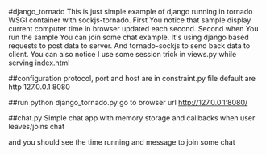#django_tornado
This is just simple example of django running in tornado WSGI container with sockjs-tornado.
First You notice that sample display current computer time in browser updated each second. 
Second when You run the sample You can join some chat example. It's using django based requests to post data to server. And tornado-sockjs to send back data to client. You can also notice I use some session trick in views.py while serving index.html

##configuration
protocol, port and host are in constraint.py file
default are http 127.0.0.1 8080

##run
python django_tornado.py
go to browser url http://127.0.0.1:8080/

##chat.py
Simple chat app with memory storage and callbacks when user leaves/joins chat

and you should see the time running and message to join some chat
